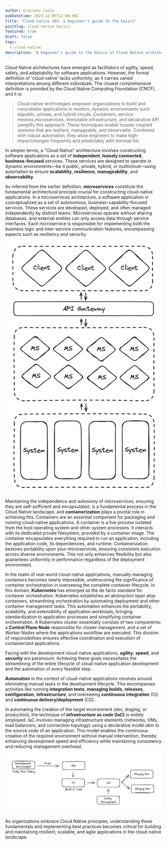```yaml
---
author: Graziano Casto
pubDatetime: 2023-12-05T12:00:00Z
title: "Cloud native 101: a beginner's guide to the basics"
postSlug: cloud-native-basics
featured: true
draft: false
tags:
  - cloud-native
description: "A beginner's guide to the basics of Cloud Native architectures. Exploring key concepts such as microservices, containerization, Kubernetes, and automation in the context of cloud-native applications we delves into the importance of maintaining the independence of microservices, the role of containerization in achieving autonomy, and the significance of Kubernetes in container orchestration. Emphasizing agility, speed, and security in the development lifecycle, the article also touches upon automation practices, including infrastructure as code (IaC)."
---
```


Cloud Native architectures have emerged as facilitators of agility, speed, safety, and adaptability for software applications. However, the formal definition of 'cloud native' lacks uniformity, as it carries varied interpretations among different individuals. The closest comprehensive definition is provided by the Cloud Native Computing Foundation (CNCF), and it is:

> Cloud native technologies empower organizations to build and runscalable applications in modern, dynamic environments such aspublic, private, and hybrid clouds. Containers, service meshes,microservices, immutable infrastructure, and declarative API semplify this approach. These techniques enable loosely coupled systems that are resilient, manageable, and observable. Combined with robust automation, they allow engineers to make high-impactchanges frequently and predictably with minimal toil.

In simpler terms, a "Cloud Native" architecture involves constructing software applications as a set of **independent**, **loosely connected**, **business-focused** services. These services are designed to operate in dynamic environments—be it public, private, hybrid, or multicloud—using automation to ensure **scalability**, **resilience**, **manageability**, and **observability**.

As inferred from the earlier definition, **microservices** constitute the fundamental architectural principle crucial for constructing cloud-native applications. In a microservices architecture, a software application is conceptualized as a set of autonomous, business-capability-focused services. These services are developed, deployed, and often managed independently by distinct teams. Microservices operate without sharing databases, and external entities can only access data through service interfaces. Each microservice is responsible for implementing both the business logic and inter-service communication features, encompassing aspects such as resiliency and security.

![ms-architecture](../../assets/images/ms-architecture.png)

Maintaining the independence and autonomy of microservices, ensuring they are self-sufficient and encapsulated, is a fundamental process in the Cloud Native landscape, and **containerization** plays a pivotal role in achieving this. Containers are an essential component for packaging and running cloud-native applications.
A container is a live process isolated from the host operating system and other system processes. It interacts with its dedicated private filesystem, provided by a container image. The container encapsulates everything required to run an application, including the application code, its dependencies, and runtime.
Containerization bestows portability upon your microservices, ensuring consistent execution across diverse environments. This not only enhances flexibility but also guarantees uniformity in performance regardless of the deployment environment.

In the realm of real-world cloud-native applications, manually managing containers becomes nearly impossible, underscoring the significance of container orchestration in overseeing the complete container lifecycle. In this domain, **Kubernetes** has emerged as the de facto standard for container orchestration. Kubernetes establishes an abstraction layer atop containers, streamlining orchestration by automating deployment and other container management tasks. This automation enhances the portability, scalability, and extensibility of application workloads, bringing standardization to application processes and simplifying container orchestration.
A Kubernetes cluster essentially consists of two components: a **Control Plane Node** responsible for cluster management, and a set of _Worker Nodes_ where the applications workflow are executed. This division of responsibilities ensures effective coordination and execution of containerized applications.

Facing with the development cloud-native applications, **agility**, **speed**, and **security** are paramount. Achieving these goals necessitates the streamlining of the entire lifecycle of cloud-native application development and the automation of every feasible step.

**Automation** in the context of cloud-native applications revolves around eliminating manual tasks in the development lifecycle. This encompasses activities like running **integration tests**, **managing builds**, **releases**, **configuration**, **infrastructure**, and overseeing **continuous integration** (CI) and **continuous delivery/deployment** (CD).

In automating the creation of the target environment (dev, staging, or production), the technique of **infrastructure as code (IaC)** is widely employed. IaC involves managing infrastructure elements (networks, VMs, load balancers, and connection topology) using a declarative model akin to the source code of an application. This model enables the continuous creation of the required environment without manual intervention, thereby enhancing development speed and efficiency while maintaining consistency and reducing management overhead.

![dev-lifecycle](../../assets/images/dev-lifecycle.png)

As organizations embrace Cloud Native principles, understanding these fundamentals and implementing best practices becomes critical for building and maintaining resilient, scalable, and agile applications in the cloud-native landscape.
